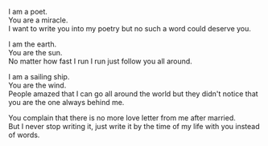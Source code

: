I am a poet.  
You are a miracle.  
I want to write you into my poetry but no such a word could deserve you.  
  
I am the earth.  
You are the sun.  
No matter how fast I run I run just follow you all around.  
  
I am a sailing ship.  
You are the wind.  
People amazed that I can go all around the world but they didn't notice that you are the one always behind me.  
  
You complain that there is no more love letter from me after married.  
But I never stop writing it, just write it by the time of my life with you instead of words.
